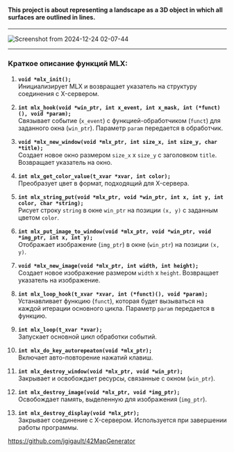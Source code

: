 #### This project is about representing a landscape as a 3D object in which all surfaces are outlined in lines.

--------------------------------------

![Screenshot from 2024-12-24 02-07-44](https://github.com/user-attachments/assets/6d3099d6-b26d-4de5-b07a-4a77749bdcc4)


--------------------------------------

### Kраткое описание функций MLX:

1. **`void *mlx_init();`**  
   Инициализирует MLX и возвращает указатель на структуру соединения с X-сервером.

2. **`int mlx_hook(void *win_ptr, int x_event, int x_mask, int (*funct)(), void *param);`**  
   Связывает событие (`x_event`) с функцией-обработчиком (`funct`) для заданного окна (`win_ptr`). Параметр `param` передается в обработчик.

3. **`void *mlx_new_window(void *mlx_ptr, int size_x, int size_y, char *title);`**  
   Создает новое окно размером `size_x` x `size_y` с заголовком `title`. Возвращает указатель на окно.

4. **`int mlx_get_color_value(t_xvar *xvar, int color);`**  
   Преобразует цвет в формат, подходящий для X-сервера.

5. **`int mlx_string_put(void *mlx_ptr, void *win_ptr, int x, int y, int color, char *string);`**  
   Рисует строку `string` в окне `win_ptr` на позиции `(x, y)` с заданным цветом `color`.

6. **`int mlx_put_image_to_window(void *mlx_ptr, void *win_ptr, void *img_ptr, int x, int y);`**  
   Отображает изображение (`img_ptr`) в окне (`win_ptr`) на позиции `(x, y)`.

7. **`void *mlx_new_image(void *mlx_ptr, int width, int height);`**  
   Создает новое изображение размером `width` x `height`. Возвращает указатель на изображение.

8. **`int mlx_loop_hook(t_xvar *xvar, int (*funct)(), void *param);`**  
   Устанавливает функцию (`funct`), которая будет вызываться на каждой итерации основного цикла. Параметр `param` передается в функцию.

9. **`int mlx_loop(t_xvar *xvar);`**  
   Запускает основной цикл обработки событий.

10. **`int mlx_do_key_autorepeaton(void *mlx_ptr);`**  
   Включает авто-повторение нажатий клавиш.

11. **`int mlx_destroy_window(void *mlx_ptr, void *win_ptr);`**  
   Закрывает и освобождает ресурсы, связанные с окном (`win_ptr`).

12. **`int mlx_destroy_image(void *mlx_ptr, void *img_ptr);`**  
   Освобождает память, выделенную для изображения (`img_ptr`).

13. **`int mlx_destroy_display(void *mlx_ptr);`**  
   Закрывает соединение с X-сервером. Используется при завершении работы программы.



https://github.com/jgigault/42MapGenerator
